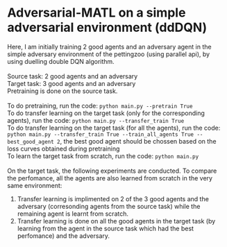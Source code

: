 # Adversarial-MATL on a simple adversarial environment (ddDQN)

Here, I am initially training 2  good agents and an adversary agent in the simple adversary environment of the pettingzoo (using parallel api), by using duelling double DQN algorithm.<br><br>
Source task: 2 good agents and an adversary<br>
Target task: 3 good agents and an adversary<br>
Pretraining is done on the source task.<br>
<br>
To do pretraining, run the code: `python main.py --pretrain True`<br>
To do transfer learning on the target task (only for the corresponding agents), run the code: `python main.py --transfer_train True`<br>
To do transfer learning on the target task (for all the agents), run the code: `python main.py --transfer_train True --train_all_agents True --best_good_agent 2`, the best good agent should be chossen based on the loss curves obtained during pretraining<br>
To learn the target task from scratch, run the code: `python main.py`<br>
<br>
On the target task, the following experiments are conducted. To compare the perfomance, all the agents are also learned from scratch in the very same environment:
1. Transfer learning is implimented on 2 of the 3 good agents and the adversary (corresonding agents from the source task) while the remaining agent is learnt from scratch. 
2. Transfer learning is done on all the good agents in the target task (by learning from the agent in the source task which had the best perfomance) and the adversary.
